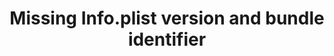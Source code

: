 ---
title: 'Missing Info.plist version and  bundle identifier'
redirect_to:
  - 'https://discuss.pencil2d.org/t/missing-info-plist-version-and-bundle-identifier/833'
---
